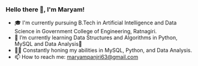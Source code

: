 ### Hello there 👋, I'm Maryam! 

- 🎓 I'm currently pursuing B.Tech in Artificial Intelligence and Data Science in Government College of Engineering, Ratnagiri.
- 🌱 I’m currently learning Data Structures and Algorithms in Python, MySQL and Data Analysis🐍
- 👩‍💻 Constantly honing my abilities in MySQL, Python, and Data Analysis.
- 📫 How to reach me: maryampanjri63@gmail.com

<!--
**Maryam0330/Maryam0330** is a ✨ _special_ ✨ repository because its `README.md` (this file) appears on your GitHub profile.

Here are some ideas to get you started:

- 🔭 I’m currently working on ...
- 🌱 I’m currently learning ...
- 👯 I’m looking to collaborate on ...
- 🤔 I’m looking for help with ..
- 💬 Ask me about ...
- 📫 How to reach me: ...
- 😄 Pronouns: ...
- ⚡ Fun fact: ...
-->

